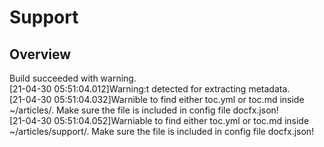 # Support

## Overview

Build succeeded with warning.  
[21-04-30 05:51:04.012]Warning:t detected for extracting metadata.  
[21-04-30 05:51:04.032]Warnible to find either toc.yml or toc.md inside ~/articles/. Make sure the file is included in config file docfx.json!  
[21-04-30 05:51:04.052]Warniable to find either toc.yml or toc.md inside ~/articles/support/. Make sure the file is included in config file docfx.json!
